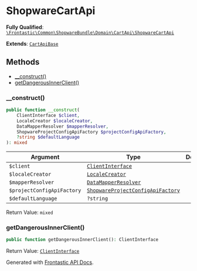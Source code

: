 #  ShopwareCartApi

**Fully Qualified**: [`\Frontastic\Common\ShopwareBundle\Domain\CartApi\ShopwareCartApi`](../../../../../src/php/ShopwareBundle/Domain/CartApi/ShopwareCartApi.php)

**Extends**: [`CartApiBase`](../../../CartApiBundle/Domain/CartApiBase.md)

## Methods

* [__construct()](#__construct)
* [getDangerousInnerClient()](#getdangerousinnerclient)

### __construct()

```php
public function __construct(
    ClientInterface $client,
    LocaleCreator $localeCreator,
    DataMapperResolver $mapperResolver,
    ShopwareProjectConfigApiFactory $projectConfigApiFactory,
    ?string $defaultLanguage
): mixed
```

Argument|Type|Default|Description
--------|----|-------|-----------
`$client`|[`ClientInterface`](../ClientInterface.md)||
`$localeCreator`|[`LocaleCreator`](../Locale/LocaleCreator.md)||
`$mapperResolver`|[`DataMapperResolver`](../DataMapper/DataMapperResolver.md)||
`$projectConfigApiFactory`|[`ShopwareProjectConfigApiFactory`](../ProjectConfigApi/ShopwareProjectConfigApiFactory.md)||
`$defaultLanguage`|`?string`||

Return Value: `mixed`

### getDangerousInnerClient()

```php
public function getDangerousInnerClient(): ClientInterface
```

Return Value: [`ClientInterface`](../ClientInterface.md)

Generated with [Frontastic API Docs](https://github.com/FrontasticGmbH/apidocs).
